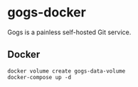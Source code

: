 # gogs-docker
Gogs is a painless self-hosted Git service. 

## Docker
```
docker volume create gogs-data-volume
docker-compose up -d
```

